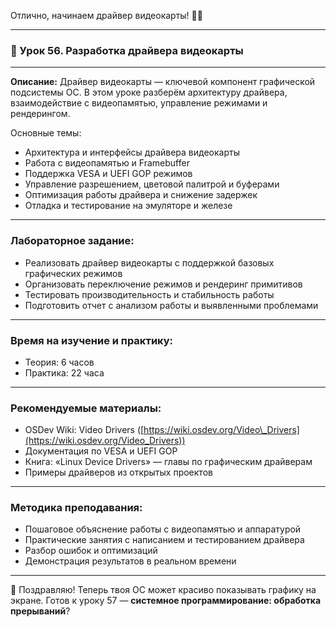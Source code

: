 Отлично, начинаем драйвер видеокарты! 🎨🔧

---

### 🔹 Урок 56. Разработка драйвера видеокарты

---

**Описание:**
Драйвер видеокарты — ключевой компонент графической подсистемы ОС. В этом уроке разберём архитектуру драйвера, взаимодействие с видеопамятью, управление режимами и рендерингом.

Основные темы:

* Архитектура и интерфейсы драйвера видеокарты
* Работа с видеопамятью и Framebuffer
* Поддержка VESA и UEFI GOP режимов
* Управление разрешением, цветовой палитрой и буферами
* Оптимизация работы драйвера и снижение задержек
* Отладка и тестирование на эмуляторе и железе

---

### Лабораторное задание:

* Реализовать драйвер видеокарты с поддержкой базовых графических режимов
* Организовать переключение режимов и рендеринг примитивов
* Тестировать производительность и стабильность работы
* Подготовить отчет с анализом работы и выявленными проблемами

---

### Время на изучение и практику:

* Теория: 6 часов
* Практика: 22 часа

---

### Рекомендуемые материалы:

* OSDev Wiki: Video Drivers ([https://wiki.osdev.org/Video\_Drivers](https://wiki.osdev.org/Video_Drivers))
* Документация по VESA и UEFI GOP
* Книга: «Linux Device Drivers» — главы по графическим драйверам
* Примеры драйверов из открытых проектов

---

### Методика преподавания:

* Пошаговое объяснение работы с видеопамятью и аппаратурой
* Практические занятия с написанием и тестированием драйвера
* Разбор ошибок и оптимизаций
* Демонстрация результатов в реальном времени

---

🎨 Поздравляю! Теперь твоя ОС может красиво показывать графику на экране. Готов к уроку 57 — **системное программирование: обработка прерываний**?

